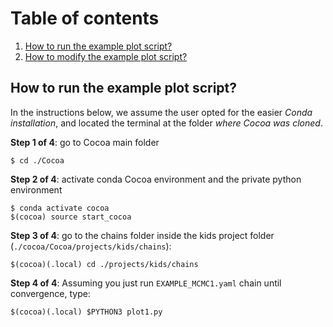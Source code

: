 # Table of contents
1. [How to run the example plot script?](#overview)
2. [How to modify the example plot script?](#modify)

## How to run the example plot script? <a name="overview"></a>

In the instructions below, we assume the user opted for the easier *Conda installation*, and located the terminal at the folder *where Cocoa was cloned*.

**Step 1 of 4**: go to Cocoa main folder
    
    $ cd ./Cocoa
    
**Step 2 of 4**: activate conda Cocoa environment and the private python environment

    $ conda activate cocoa
    $(cocoa) source start_cocoa

**Step 3 of 4**: go to the chains folder inside the kids project folder (`./cocoa/Cocoa/projects/kids/chains`):

    $(cocoa)(.local) cd ./projects/kids/chains

**Step 4 of 4**: Assuming you just run `EXAMPLE_MCMC1.yaml` chain until convergence, type:

    $(cocoa)(.local) $PYTHON3 plot1.py